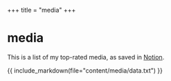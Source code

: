 +++
title = "media"
+++

# media

This is a list of my top-rated media, as saved in [Notion](https://wasabipesto.com/notion).

{{ include_markdown(file="content/media/data.txt") }}